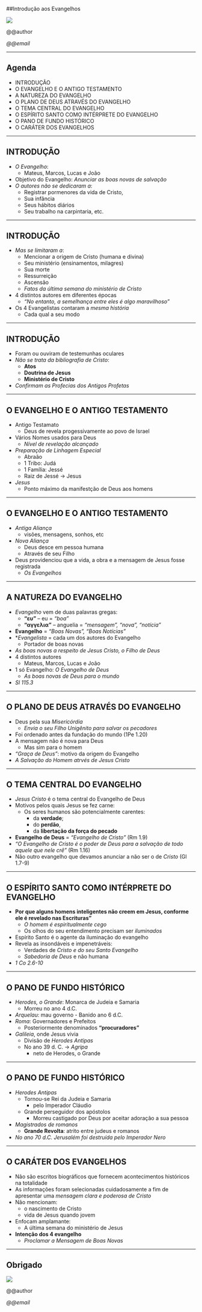<!--

WARNING!! DON'T EDIT THE FILE README.md on the root of the project, that one is a GENERATED FILE!

You should just edit the source file at src/README.md - the one which stars with ## @@title

-->

##Introdu&ccedil;&atilde;o aos Evangelhos

<img src="img/the-four-gospels.jpg" class="logo" />

@@author

*@@email*

---

## Agenda

  - INTRODU&Ccedil;&Atilde;O
  - O EVANGELHO E O ANTIGO TESTAMENTO
  - A NATUREZA DO EVANGELHO
  - O PLANO DE DEUS ATRAV&Eacute;S DO EVANGELHO
  - O TEMA CENTRAL DO EVANGELHO
  - O ESP&Iacute;RITO SANTO COMO INT&Eacute;RPRETE DO EVANGELHO
  - O PANO DE FUNDO HIST&Oacute;RICO
  - O CAR&Aacute;TER DOS EVANGELHOS

---

## INTRODU&Ccedil;&Atilde;O
- *O Evangelho*:
  - Mateus, Marcos, Lucas e Jo&atilde;o
- Objetivo do Evangelho: *Anunciar as boas novas de salva&ccedil;&atilde;o*
- *O autores n&atilde;o se dedicaram a*:
  - Registrar pormenores da vida de Cristo, 
  - Sua inf&acirc;ncia
  - Seus h&aacute;bitos di&aacute;rios
  - Seu trabalho na carpintaria, etc.

----

## INTRODU&Ccedil;&Atilde;O

- *Mas se limitaram a*:
  - Mencionar a origem de Cristo (humana e divina)
  - Seu minist&eacute;rio (ensinamentos, milagres)
  - Sua morte
  - Ressurrei&ccedil;&atilde;o
  - Ascens&atilde;o
  - *Fatos da &uacute;ltima semana do minist&eacute;rio de Cristo*
- 4 distintos autores em diferentes &eacute;pocas
  - *&ldquo;No entanto, a semelhan&ccedil;a entre eles &eacute; algo maravilhoso&rdquo;*
- Os 4 Evangelistas contaram a *mesma hist&oacute;ria*
  - Cada qual a seu modo

----

## INTRODU&Ccedil;&Atilde;O

- Foram ou ouviram de testemunhas oculares
- *N&atilde;o se trata da bibliografia de Cristo*:
  - **Atos**
  - **Doutrina de Jesus**
  - **Minist&eacute;rio de Cristo**
- *Confirmam as Profecias dos Antigos Profetas*

---

## O EVANGELHO E O ANTIGO TESTAMENTO

- Antigo Testamato
  - Deus de revela progessivamente ao povo de Israel
- V&aacute;rios Nomes usados para Deus
  - *N&iacute;vel de revela&ccedil;&atilde;o alcan&ccedil;ado*
- *Prepara&ccedil;&atilde;o de Linhagem Especial*
  - Abra&atilde;o
  - 1 Tribo: Jud&aacute;
  - 1 Fam&iacute;lia: Jess&eacute;
  - Raiz de Jess&eacute; -&gt; Jesus
- *Jesus*
  - Ponto m&aacute;ximo da manifest&ccedil;&atilde;o de Deus aos homens

----

## O EVANGELHO E O ANTIGO TESTAMENTO

- *Antiga Alian&ccedil;a*
  - vis&otilde;es, mensagens, sonhos, etc
- *Nova Alian&ccedil;a*
  - Deus desce em pessoa humana
  - Atrav&eacute;s de seu Filho
- Deus providenciou que a vida, a obra e a mensagem de Jesus fosse registrada
  - *Os Evangelhos*

---

## A NATUREZA DO EVANGELHO

- *Evangelho* vem de duas palavras gregas:
  - **&ldquo;&epsilon;&upsilon;&rdquo;** &ndash; eu = *&ldquo;boa&rdquo;*
  - **&ldquo;&alpha;&gamma;&gamma;&epsilon;&lambda;&iota;&alpha;&rdquo;**  &ndash; anguelia = *&ldquo;mensagem&rdquo;, &ldquo;nova&rdquo;, &ldquo;not&iacute;cia&rdquo;*
- **Evangelho** = *&ldquo;Boas Novas&rdquo;, &ldquo;Boas Not&iacute;cias&rdquo;*
- **Evangelista* = cada um dos autores do Evangelho
  - Portador de boas novas
- *As boas novas a respeito de Jesus Cristo, o Filho de Deus*
- 4 distintos autores
  - Mateus, Marcos, Lucas e Jo&atilde;o
- 1 s&oacute; Evangelho: *O Evangelho de Deus*
  - *As boas novas de Deus para o mundo*
- *Sl 115.3*

---

## O PLANO DE DEUS ATRAV&Eacute;S DO EVANGELHO

- Deus pela sua *Miseric&oacute;rdia*
  - *Envia o seu Filho Unig&ecirc;nito para salvar os pecadores*
- Foi ordenado antes da funda&ccedil;&atilde;o do mundo (1Pe 1.20)
- A mensagem n&atilde;o &eacute; nova para Deus
  - Mas sim para o homem
- *&ldquo;Gra&ccedil;a de Deus&rdquo;*: motivo da origem do Evangelho
- *A Salva&ccedil;&atilde;o do Homem atrv&eacute;s de Jesus Cristo*

---

## O TEMA CENTRAL DO EVANGELHO

- *Jesus Cristo* &eacute; o tema central do Evangelho de Deus
- Motivos pelos quais Jesus se fez carne:
  - Os seres humanos s&atilde;o potencialmente carentes:
    - da **verdade**;
    - do **perd&atilde;o**,
    - da **liberta&ccedil;&atilde;o da for&ccedil;a do pecado**
- **Evangelho de Deus** = *&ldquo;Evangelho de Cristo&rdquo;* (Rm 1.9)
- *&ldquo;O Evangelho de Cristo &eacute; o poder de Deus para a salva&ccedil;&atilde;o de todo aquele que nele cr&ecirc;&rdquo;* (Rm 1.16)
- N&atilde;o outro evangelho que devamos anunciar a n&atilde;o ser o de *Cristo* (Gl 1.7-9)

---

## O ESP&Iacute;RITO SANTO COMO INT&Eacute;RPRETE DO EVANGELHO

- **Por que alguns homens inteligentes n&atilde;o creem em Jesus, conforme ele &eacute; revelado nas Escrituras&rdquo;**
  - *O homem &eacute; espiritualmente cego*
  - Os olhos do seu entendimento precisam ser *iluminados*
- Esp&iacute;rito Santo &eacute; o agente da ilumina&ccedil;&atilde;o do evangelho
- Revela as insond&aacute;veis e impenetr&aacute;veis:
  - Verdades de *Cristo e do seu Santo Evangelho*
  - *Sabedoria de Deus* e n&atilde;o humana
- *1 Co 2.6-10*

---

## O PANO DE FUNDO HIST&Oacute;RICO

- *Herodes, o Grande*: Monarca de Judeia e Samaria
  - Morreu no ano 4 d.C.
- *Arquelau*: mau governo - Banido ano 6 d.C.
- *Roma*: Governadores e Prefeitos
  - Posteriormente denominados **&ldquo;procuradores&rdquo;**
- *Galileia*, onde Jesus vivia
  - Divis&atilde;o de *Herodes Antipas*
  - No ano 39 d. C. -&gt; *Agripa*
    - neto de Herodes, o Grande

----

## O PANO DE FUNDO HIST&Oacute;RICO
- *Herodes Antipas*
  - Tornou-se Rei da Judeia e Samaria
    - pelo Imperador Cl&aacute;udio
  - Grande perseguidor dos ap&oacute;stolos
    - Morreu castigado por Deus por aceitar adora&ccedil;&atilde;o a sua pessoa
- *Magistrados de romanos*
  - **Grande Revolta**: atrito entre judeus e romanos
- *No ano 70 d.C. Jerusal&eacute;m foi destru&iacute;da pelo Imperador Nero*

---

## O CAR&Aacute;TER DOS EVANGELHOS

- N&atilde;o s&atilde;o escritos biogr&aacute;ficos que fornecem acontecimentos hist&oacute;ricos na totalidade
- As informa&ccedil;&otilde;es foram selecionadas cuidadosamente a fim de apresentar uma *mensagem clara e poderosa de Cristo*
- N&atilde;o mencionam:
  - o nascimento de Cristo
  - vida de Jesus quando jovem
- Enfocam amplamante:
  - A &uacute;ltima semana do minist&eacute;rio de Jesus
- **Inten&ccedil;&atilde;o dos 4 evangelho** 
  - *Proclamar a Mensagem de Boas Novas*

---

## Obrigado

<img src="img/the-four-gospels.jpg" class="logo" />

@@author

*@@email*
